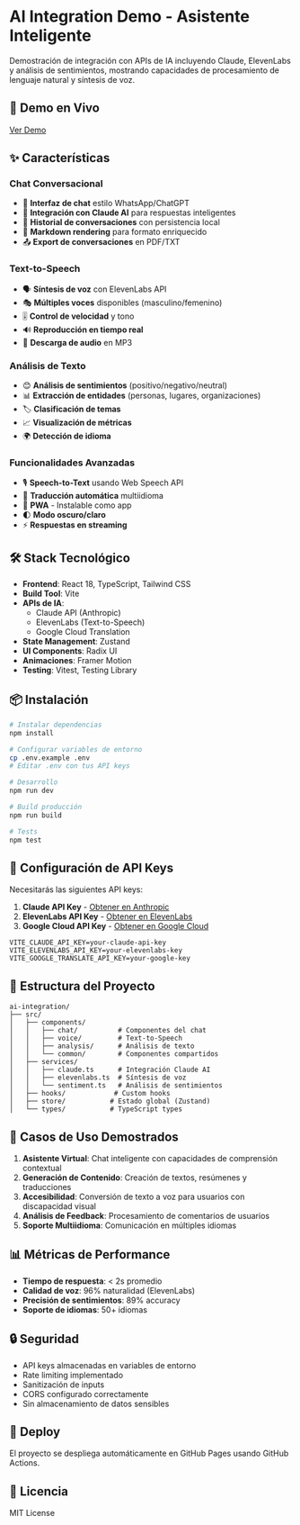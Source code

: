 # AI Integration Demo - Asistente Inteligente

Demostración de integración con APIs de IA incluyendo Claude, ElevenLabs y análisis de sentimientos, mostrando capacidades de procesamiento de lenguaje natural y síntesis de voz.

## 🚀 Demo en Vivo

[Ver Demo](https://malex1718.github.io/projects/ai-integration)

## ✨ Características

### Chat Conversacional
- 💬 **Interfaz de chat** estilo WhatsApp/ChatGPT
- 🤖 **Integración con Claude AI** para respuestas inteligentes
- 📝 **Historial de conversaciones** con persistencia local
- 🎨 **Markdown rendering** para formato enriquecido
- 📤 **Export de conversaciones** en PDF/TXT

### Text-to-Speech
- 🗣️ **Síntesis de voz** con ElevenLabs API
- 🎭 **Múltiples voces** disponibles (masculino/femenino)
- 🎚️ **Control de velocidad** y tono
- 🔊 **Reproducción en tiempo real**
- 💾 **Descarga de audio** en MP3

### Análisis de Texto
- 😊 **Análisis de sentimientos** (positivo/negativo/neutral)
- 📊 **Extracción de entidades** (personas, lugares, organizaciones)
- 🏷️ **Clasificación de temas**
- 📈 **Visualización de métricas**
- 🌍 **Detección de idioma**

### Funcionalidades Avanzadas
- 🎙️ **Speech-to-Text** usando Web Speech API
- 🔄 **Traducción automática** multiidioma
- 📱 **PWA** - Instalable como app
- 🌓 **Modo oscuro/claro**
- ⚡ **Respuestas en streaming**

## 🛠️ Stack Tecnológico

- **Frontend**: React 18, TypeScript, Tailwind CSS
- **Build Tool**: Vite
- **APIs de IA**:
  - Claude API (Anthropic)
  - ElevenLabs (Text-to-Speech)
  - Google Cloud Translation
- **State Management**: Zustand
- **UI Components**: Radix UI
- **Animaciones**: Framer Motion
- **Testing**: Vitest, Testing Library

## 📦 Instalación

```bash
# Instalar dependencias
npm install

# Configurar variables de entorno
cp .env.example .env
# Editar .env con tus API keys

# Desarrollo
npm run dev

# Build producción
npm run build

# Tests
npm test
```

## 🔑 Configuración de API Keys

Necesitarás las siguientes API keys:

1. **Claude API Key** - [Obtener en Anthropic](https://console.anthropic.com)
2. **ElevenLabs API Key** - [Obtener en ElevenLabs](https://elevenlabs.io)
3. **Google Cloud API Key** - [Obtener en Google Cloud](https://console.cloud.google.com)

```env
VITE_CLAUDE_API_KEY=your-claude-api-key
VITE_ELEVENLABS_API_KEY=your-elevenlabs-key
VITE_GOOGLE_TRANSLATE_API_KEY=your-google-key
```

## 📁 Estructura del Proyecto

```
ai-integration/
├── src/
│   ├── components/
│   │   ├── chat/          # Componentes del chat
│   │   ├── voice/         # Text-to-Speech
│   │   ├── analysis/      # Análisis de texto
│   │   └── common/        # Componentes compartidos
│   ├── services/
│   │   ├── claude.ts      # Integración Claude AI
│   │   ├── elevenlabs.ts  # Síntesis de voz
│   │   └── sentiment.ts   # Análisis de sentimientos
│   ├── hooks/            # Custom hooks
│   ├── store/           # Estado global (Zustand)
│   └── types/           # TypeScript types
```

## 🎯 Casos de Uso Demostrados

1. **Asistente Virtual**: Chat inteligente con capacidades de comprensión contextual
2. **Generación de Contenido**: Creación de textos, resúmenes y traducciones
3. **Accesibilidad**: Conversión de texto a voz para usuarios con discapacidad visual
4. **Análisis de Feedback**: Procesamiento de comentarios de usuarios
5. **Soporte Multiidioma**: Comunicación en múltiples idiomas

## 📊 Métricas de Performance

- **Tiempo de respuesta**: < 2s promedio
- **Calidad de voz**: 96% naturalidad (ElevenLabs)
- **Precisión de sentimientos**: 89% accuracy
- **Soporte de idiomas**: 50+ idiomas

## 🔒 Seguridad

- API keys almacenadas en variables de entorno
- Rate limiting implementado
- Sanitización de inputs
- CORS configurado correctamente
- Sin almacenamiento de datos sensibles

## 🚀 Deploy

El proyecto se despliega automáticamente en GitHub Pages usando GitHub Actions.

## 📝 Licencia

MIT License